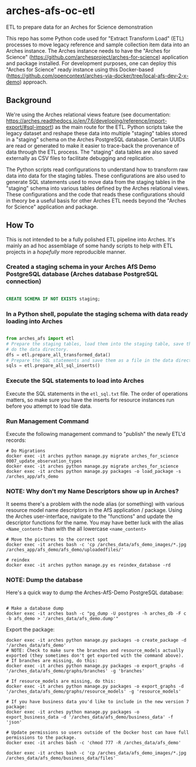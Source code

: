 # arches-afs-oc-etl
ETL to prepare data for an Arches for Science demonstration

This repo has some Python code used for "Extract Transform Load" (ETL) processes to move legacy reference and sample collection item data into an Arches instance. The Arches instance needs to have the "Arches for Science" (https://github.com/archesproject/arches-for-science) application and package installed. For development purposes, one can deploy this "Arches for Science" ready instance using this Docker-based (https://github.com/opencontext/arches-via-docker/tree/local-afs-dev-2-x-demo) approach.

## Background

We're using the Arches relational views feature (see documentation: https://arches.readthedocs.io/en/7.6/developing/reference/import-export/#sql-import) as the main route for the ETL. Python scripts take the legacy dataset and reshape these data into multiple "staging" tables stored in a "staging" schema on the Arches PostgreSQL database. Certain UUIDs are read or generated to make it easier to trace-back the provenance of data through the ETL process. The "staging" data tables are also saved externally as CSV files to facilitate debugging and replication. 

The Python scripts read configurations to understand how to transform raw data into data for the staging tables. These configurations are also used to generate SQL statements used to move data from the staging tables in the "staging" schema into various tables defined by the Arches relational views. These configurations and the code that reads these configurations should in theory be a useful basis for other Arches ETL needs beyond the "Arches for Science" application and package.


## How To

This is not intended to be a fully polished ETL pipeline into Arches. It's mainly an ad hoc assemblage of some handy scripts to help with ETL projects in a *hopefully* more reproducible manner.

### Created a staging schema in your Arches AfS Demo PostgreSQL database (Arches database PostgreSQL connection)

```sql

CREATE SCHEMA IF NOT EXISTS staging;

```


### In a Python shell, populate the staging schema with data ready loading into Arches

```python

from arches_afs import etl
# Prepare the staging tables, load them into the staging table, save them
# do the data directory.
dfs = etl.prepare_all_transformed_data()
# Prepare the SQL statements and save them as a file in the data directory.
sqls = etl.prepare_all_sql_inserts()

```


### Execute the SQL statements to load into Arches

Execute the SQL statements in the `etl_sql.txt` file. The order of operations matters, so make sure you have
the inserts for resource instances run before you attempt to load tile data.


### Run Management Command

Execute the following management command to "publish" the newly ETL'd records:

```shell
# Do Migrations
docker exec -it arches python manage.py migrate arches_for_science 0007_update_observation_types
docker exec -it arches python manage.py migrate arches_for_science
docker exec -it arches python manage.py packages -o load_package -s /arches_app/afs_demo
```


### NOTE: Why don't my Name Descriptors show up in Arches?

It seems there's a problem with the node alias (or something) with various resource model name descriptors in the AfS application / package. Using the Arches user-interface, navigate to the "functions" and update the descriptor functions for the name. You may have better luck with the alias `<Name_content>` than with the all lowercase `<name_content>`


```shell
# Move the pictures to the correct spot
docker exec -it arches bash -c 'cp /arches_data/afs_demo_images/*.jpg /arches_app/afs_demo/afs_demo/uploadedfiles/'

# reindex
docker exec -it arches python manage.py es reindex_database -rd
```


### NOTE: Dump the database

Here's a quick way to dump the Arches-AfS-Demo PostgreSQL database:

```shell

# Make a database dump
docker exec -it arches bash -c "pg_dump -U postgres -h arches_db -F c -b afs_demo > '/arches_data/afs_demo.dump'"

```


Export the package:

```shell
docker exec -it arches python manage.py packages -o create_package -d '/arches_data/afs_demo'
# NOTE: Check to make sure the branches and resource_models actually exported (they sometimes don't get exported with the command above).
# If branches are missing, do this:
docker exec -it arches python manage.py packages -o export_graphs -d '/arches_data/afs_demo/graphs/branches' -g 'branches'

# If resource_models are missing, do this:
docker exec -it arches python manage.py packages -o export_graphs -d '/arches_data/afs_demo/graphs/resource_models' -g 'resource_models'

# If you have business data you'd like to include in the new version 7 package:
docker exec -it arches python manage.py packages -o export_business_data -d '/arches_data/afs_demo/business_data' -f 'json'

# Update permissions so users outside of the Docker host can have full permissions to the package.
docker exec -it arches bash -c 'chmod 777 -R /arches_data/afs_demo'

docker exec -it arches bash -c 'cp /arches_data/afs_demo_images/*.jpg /arches_data/afs_demo/business_data/files'

```

